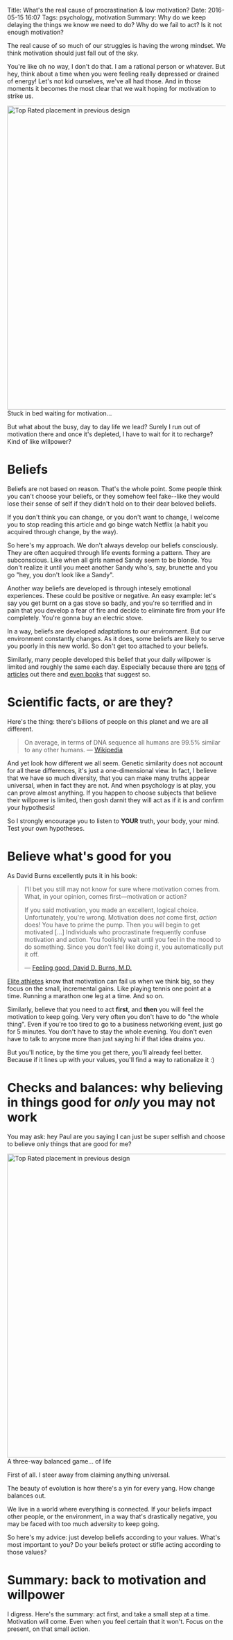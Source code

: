 Title: What's the real cause of procrastination & low motivation?
Date: 2016-05-15 16:07
Tags: psychology, motivation
Summary: Why do we keep delaying the things we know we need to do? Why do we fail to act? Is it not enough motivation?

The real cause of so much of our struggles is having the wrong mindset. We think motivation should just fall out of the sky.

You're like oh no way, I don't do that. I am a rational person or whatever. But hey, think about a time when you were feeling really depressed or drained of energy! Let's not kid ourselves, we've all had those. And in those moments it becomes the most clear that we wait hoping for motivation to strike us.

<div class="img-wrap"><div class="img">
	  <img alt="Top Rated placement in previous design" src="/static/images/2016/04-bed-photo-1455026733626-d2d31efe4976.jpeg" title="top-rated-link" width="700">
	  <div>Stuck in bed waiting for motivation...</div>
</div></div>

But what about the busy, day to day life we lead? Surely I run out of motivation there and once it's depleted, I have to wait for it to recharge? Kind of like willpower?

# Beliefs

Beliefs are not based on reason. That's the whole point. Some people think you can't choose your beliefs, or they somehow feel fake--like they would lose their sense of self if they didn't hold on to their dear beloved beliefs.

If you don't think you can change, or you don't want to change, I welcome you to stop reading this article and go binge watch Netflix (a habit you acquired through change, by the way).

So here's my approach. We don't always develop our beliefs consciously. They are often acquired through life events forming a pattern. They are subconscious. Like when all girls named Sandy seem to be blonde. You don't realize it until you meet another Sandy who's, say, brunette and you go "hey, you don't look like a Sandy".

Another way beliefs are developed is through intesely emotional experiences. These could be positive or negative. An easy example: let's say you get burnt on a gas stove so badly, and you're so terrified and in pain that you develop a fear of fire and decide to eliminate fire from your life completely. You're gonna buy an electric stove.

In a way, beliefs are developed adaptations to our environment. But our environment constantly changes. As it does, some beliefs are likely to serve you poorly in this new world. So don't get too attached to your beliefs.

Similarly, many people developed this belief that your daily willpower is limited and roughly the same each day. Especially because there are [tons](http://lifehacker.com/5662132/youve-got-a-limited-supply-of-willpower-so-use-it-wisely) of [articles](http://www.wired.com/2012/10/mf-willpower/) out there and [even books](http://amzn.com/0143122231) that suggest so.

# Scientific facts, or are they?

Here's the thing: there's billions of people on this planet and we are all different.

> On average, in terms of DNA sequence all humans are 99.5% similar to any other humans. &mdash; [Wikipedia](https://en.wikipedia.org/wiki/Human_genetic_variation)

And yet look how different we all seem. Genetic similarity does not account for all these differences, it's just a one-dimensional view. In fact, I believe that we have so much diversity, that you can make many truths appear universal, when in fact they are not. And when psychology is at play, you can prove almost anything. If you happen to choose subjects that believe their willpower is limited, then gosh darnit they will act as if it is and confirm your hypothesis!

So I strongly encourage you to listen to **YOUR** truth, your body, your mind. Test your own hypotheses.

# Believe what's good for you

As David Burns excellently puts it in his book:

> I'll bet you still may not know for sure where motivation comes from. What, in your opinion, comes first&mdash;motivation or action?
>
> If you said motivation, you made an excellent, logical choice. Unfortunately, you're wrong. Motivation does _not_ come first, _action_ does! You have to prime the pump. Then you will begin to get motivated [...]
> Individuals who procrastinate frequently confuse motivation and action. You foolishly wait until you feel in the mood to do something. Since you don't feel like doing it, you automatically put it off.
>
> &mdash; [Feeling good, David D. Burns, M.D.](http://amzn.com/0380810336)

[Elite athletes](http://observer.com/2015/12/heres-the-strategy-elite-athletes-follow-to-perform-at-the-highest-level/) know that motivation can fail us when we think big, so they focus on the small, incremental gains. Like playing tennis one point at a time. Running a marathon one leg at a time. And so on.

Similarly, believe that you need to act **first**, and **then** you will feel the motivation to keep going. Very very often you don't have to do "the whole thing". Even if you're too tired to go to a business networking event, just go for 5 minutes. You don't have to stay the whole evening. You don't even have to talk to anyone more than just saying hi if that idea drains you.

But you'll notice, by the time you get there, you'll already feel better. Because if it lines up with your values, you'll find a way to rationalize it :)

# Checks and balances: why believing in things good for _only_ you may not work

You may ask: hey Paul are you saying I can just be super selfish and choose to believe only things that are good for me?

<div class="img-wrap"><div class="img">
	  <img alt="Top Rated placement in previous design" src="/static/images/2016/04-2000px-Rock-paper-scissors.svg.png" title="top-rated-link" width="700">
	  <div>A three-way balanced game... of life</div>
</div></div>

First of all. I steer away from claiming anything universal.

The beauty of evolution is how there's a yin for every yang. How change balances out.

We live in a world where everything is connected. If your beliefs impact other people, or the environment, in a way that's drastically negative, you may be faced with too much adversity to keep going.

So here's my advice: just develop beliefs according to your values. What's most important to you? Do your beliefs protect or stifle acting according to those values?

# Summary: back to motivation and willpower

I digress. Here's the summary: act first, and take a small step at a time. Motivation will come. Even when you feel certain that it won't. Focus on the present, on that small action.